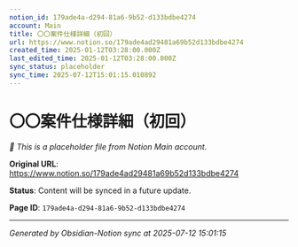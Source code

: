 ```yaml
---
notion_id: 179ade4a-d294-81a6-9b52-d133bdbe4274
account: Main
title: 〇〇案件仕様詳細（初回）
url: https://www.notion.so/179ade4ad29481a69b52d133bdbe4274
created_time: 2025-01-12T03:28:00.000Z
last_edited_time: 2025-01-12T03:28:00.000Z
sync_status: placeholder
sync_time: 2025-07-12T15:01:15.010892
---
```


# 〇〇案件仕様詳細（初回）

*🔄 This is a placeholder file from Notion Main account.*

**Original URL**: https://www.notion.so/179ade4ad29481a69b52d133bdbe4274

**Status**: Content will be synced in a future update.

**Page ID**: `179ade4a-d294-81a6-9b52-d133bdbe4274`

---

*Generated by Obsidian-Notion sync at 2025-07-12 15:01:15*
